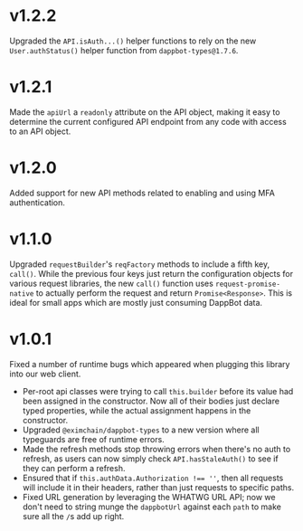 # v1.2.2
Upgraded the `API.isAuth...()` helper functions to rely on the new `User.authStatus()` helper function from `dappbot-types@1.7.6`.

# v1.2.1
Made the `apiUrl` a `readonly` attribute on the API object, making it easy to determine the current configured API endpoint from any code with access to an API object.

# v1.2.0
Added support for new API methods related to enabling and using MFA authentication.

# v1.1.0
Upgraded `requestBuilder`'s `reqFactory` methods to include a fifth key, `call()`.  While the previous four keys just return the configuration objects for various request libraries, the new `call()` function uses `request-promise-native` to actually perform the request and return `Promise<Response>`.  This is ideal for small apps which are mostly just consuming DappBot data.

# v1.0.1
Fixed a number of runtime bugs which appeared when plugging this library into our web client.
- Per-root api classes were trying to call `this.builder` before its value had been assigned in the constructor.  Now all of their bodies just declare typed properties, while the actual assignment happens in the constructor.
- Upgraded `@eximchain/dappbot-types` to a new version where all typeguards are free of runtime errors.
- Made the refresh methods stop throwing errors when there's no auth to refresh, as users can now simply check `API.hasStaleAuth()` to see if they can perform a refresh.
- Ensured that if `this.authData.Authorization !== ''`, then all requests will include it in their headers, rather than just requests to specific paths.
- Fixed URL generation by leveraging the WHATWG URL API; now we don't need to string munge the `dappbotUrl` against each `path` to make sure all the `/`s add up right.